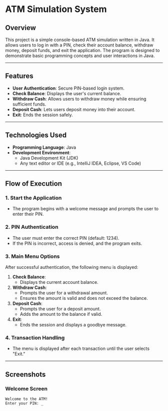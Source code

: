 # ATM Simulation System  

## Overview  
This project is a simple console-based ATM simulation written in Java. It allows users to log in with a PIN, check their account balance, withdraw money, deposit funds, and exit the application. The program is designed to demonstrate basic programming concepts and user interactions in Java.  

---

## Features  
- **User Authentication**: Secure PIN-based login system.  
- **Check Balance**: Displays the user's current balance.  
- **Withdraw Cash**: Allows users to withdraw money while ensuring sufficient funds.  
- **Deposit Cash**: Lets users deposit money into their account.  
- **Exit**: Ends the session safely.  

---

## Technologies Used  
- **Programming Language**: Java  
- **Development Environment**:  
  - Java Development Kit (JDK)  
  - Any text editor or IDE (e.g., IntelliJ IDEA, Eclipse, VS Code)  

---

## Flow of Execution  

### 1. Start the Application  
- The program begins with a welcome message and prompts the user to enter their PIN.  

### 2. PIN Authentication  
- The user must enter the correct PIN (default: 1234).  
- If the PIN is incorrect, access is denied, and the program exits.  

### 3. Main Menu Options  
After successful authentication, the following menu is displayed:  
1. **Check Balance**:  
   - Displays the current account balance.  
2. **Withdraw Cash**:  
   - Prompts the user for a withdrawal amount.  
   - Ensures the amount is valid and does not exceed the balance.  
3. **Deposit Cash**:  
   - Prompts the user for a deposit amount.  
   - Adds the amount to the balance if valid.  
4. **Exit**:  
   - Ends the session and displays a goodbye message.  

### 4. Transaction Handling  
- The menu is displayed after each transaction until the user selects "Exit."  

---

## Screenshots  

### Welcome Screen  
```plaintext
Welcome to the ATM!
Enter your PIN: _
